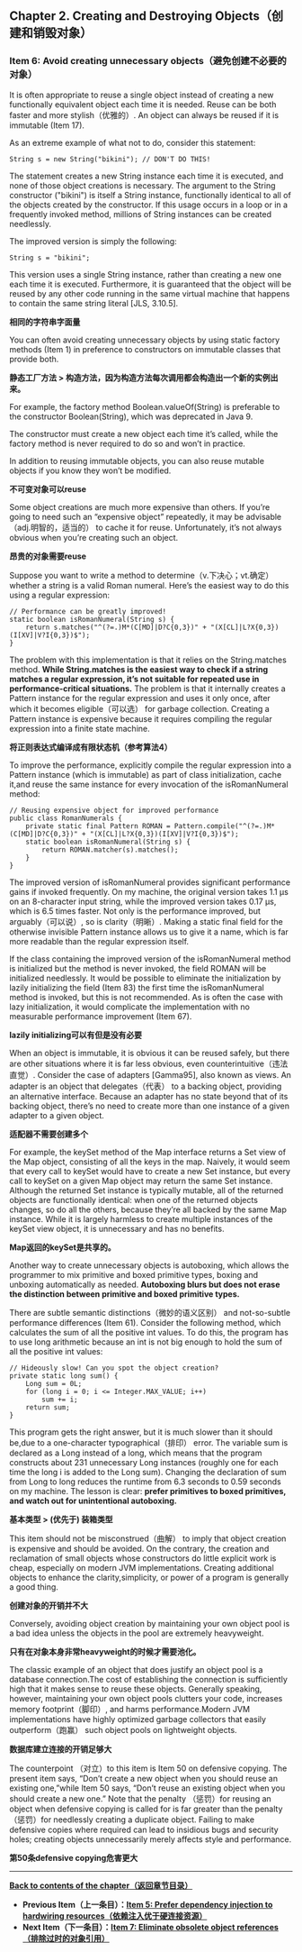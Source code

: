 ## Chapter 2. Creating and Destroying Objects（创建和销毁对象）

### Item 6: Avoid creating unnecessary objects（避免创建不必要的对象）

It is often appropriate to reuse a single object instead of creating a new functionally equivalent object each time it is needed. Reuse can be both faster and more stylish（优雅的）. An object can always be reused if it is immutable (Item 17).

As an extreme example of what not to do, consider this statement:

```
String s = new String("bikini"); // DON'T DO THIS!
```

The statement creates a new String instance each time it is executed, and none of those object creations is necessary. The argument to the String constructor ("bikini") is itself a String instance, functionally identical to all of the objects created by the constructor. If this usage occurs in a loop or in a frequently invoked method, millions of String instances can be created needlessly.

The improved version is simply the following:

```
String s = "bikini";
```

This version uses a single String instance, rather than creating a new one each time it is executed. Furthermore, it is guaranteed that the object will be reused by any other code running in the same virtual machine that happens to contain the same string literal [JLS, 3.10.5].

**相同的字符串字面量**

You can often avoid creating unnecessary objects by using static factory methods (Item 1) in preference to constructors on immutable classes that provide both. 

**静态工厂方法 > 构造方法，因为构造方法每次调用都会构造出一个新的实例出来。**

For example, the factory method Boolean.valueOf(String) is preferable to the constructor Boolean(String), which was deprecated in Java 9. 

The constructor must create a new object each time it’s called, while the factory method is never required to do so and won’t in practice. 

In addition to reusing immutable objects, you can also reuse mutable objects if you know they won’t be modified.

**不可变对象可以reuse**

Some object creations are much more expensive than others. If you’re going to need such an “expensive object” repeatedly, it may be advisable（adj.明智的，适当的） to cache it for reuse. Unfortunately, it’s not always obvious when you’re creating such an object. 

**昂贵的对象需要reuse**

Suppose you want to write a method to determine（v.下决心；vt.确定） whether a string is a valid Roman numeral. Here’s the easiest way to do this using a regular expression:

```
// Performance can be greatly improved!
static boolean isRomanNumeral(String s) {
    return s.matches("^(?=.)M*(C[MD]|D?C{0,3})" + "(X[CL]|L?X{0,3})(I[XV]|V?I{0,3})$");
}
```

The problem with this implementation is that it relies on the String.matches method. **While String.matches is the easiest way to check if a string matches a regular expression, it’s not suitable for repeated use in performance-critical situations.** The problem is that it internally creates a Pattern instance for the regular expression and uses it only once, after which it becomes eligible（可以选） for garbage collection. Creating a Pattern instance is expensive because it requires compiling the regular expression into a finite state machine.

**将正则表达式编译成有限状态机（参考算法4）**

To improve the performance, explicitly compile the regular expression into a Pattern instance (which is immutable) as part of class initialization, cache it,and reuse the same instance for every invocation of the isRomanNumeral method:

```
// Reusing expensive object for improved performance
public class RomanNumerals {
    private static final Pattern ROMAN = Pattern.compile("^(?=.)M*(C[MD]|D?C{0,3})" + "(X[CL]|L?X{0,3})(I[XV]|V?I{0,3})$");
    static boolean isRomanNumeral(String s) {
        return ROMAN.matcher(s).matches();
    }
}
```

The improved version of isRomanNumeral provides significant performance gains if invoked frequently. On my machine, the original version takes 1.1 μs on an 8-character input string, while the improved version takes 0.17 μs, which is 6.5 times faster. Not only is the performance improved, but arguably（可以说）, so is clarity（明晰）. Making a static final field for the otherwise invisible Pattern instance allows us to give it a name, which is far more readable than the regular expression itself.

If the class containing the improved version of the isRomanNumeral method is initialized but the method is never invoked, the field ROMAN will be initialized needlessly. It would be possible to eliminate the initialization by lazily initializing the field (Item 83) the first time the isRomanNumeral method is invoked, but this is not recommended. As is often the case with lazy initialization, it would complicate the implementation with no measurable performance improvement (Item 67).

**lazily initializing可以有但是没有必要**

When an object is immutable, it is obvious it can be reused safely, but there are other situations where it is far less obvious, even counterintuitive（违法直觉）. Consider the case of adapters [Gamma95], also known as views. An adapter is an object that delegates（代表） to a backing object, providing an alternative interface. Because an adapter has no state beyond that of its backing object, there’s no need to create more than one instance of a given adapter to a given object.

**适配器不需要创建多个**

For example, the keySet method of the Map interface returns a Set view of the Map object, consisting of all the keys in the map. Naively, it would seem that every call to keySet would have to create a new Set instance, but every call to keySet on a given Map object may return the same Set instance. Although the returned Set instance is typically mutable, all of the returned objects are functionally identical: when one of the returned objects changes, so do all the others, because they’re all backed by the same Map instance. While it is largely harmless to create multiple instances of the keySet view object, it is unnecessary and has no benefits.

**Map返回的keySet是共享的。**

Another way to create unnecessary objects is autoboxing, which allows the programmer to mix primitive and boxed primitive types, boxing and unboxing automatically as needed. **Autoboxing blurs but does not erase the distinction between primitive and boxed primitive types.** 

There are subtle semantic distinctions（微妙的语义区别） and not-so-subtle performance differences (Item 61). Consider the following method, which calculates the sum of all the positive int values. To do this, the program has to use long arithmetic because an int is not big enough to hold the sum of all the positive int values:

```
// Hideously slow! Can you spot the object creation?
private static long sum() {
    Long sum = 0L;
    for (long i = 0; i <= Integer.MAX_VALUE; i++)
        sum += i;
    return sum;
}
```

This program gets the right answer, but it is much slower than it should be,due to a one-character typographical（排印） error. The variable sum is declared as a Long instead of a long, which means that the program constructs about 231 unnecessary Long instances (roughly one for each time the long i is added to the Long sum). Changing the declaration of sum from Long to long reduces the runtime from 6.3 seconds to 0.59 seconds on my machine. The lesson is clear: **prefer primitives to boxed primitives, and watch out for unintentional autoboxing.**

**基本类型 > (优先于) 装箱类型**

This item should not be misconstrued（曲解） to imply that object creation is expensive and should be avoided. On the contrary, the creation and reclamation of small objects whose constructors do little explicit work is cheap, especially on modern JVM implementations. Creating additional objects to enhance the clarity,simplicity, or power of a program is generally a good thing.

**创建对象的开销并不大**

Conversely, avoiding object creation by maintaining your own object pool is a bad idea unless the objects in the pool are extremely heavyweight. 

**只有在对象本身非常heavyweight的时候才需要池化。**

The classic example of an object that does justify an object pool is a database connection.The cost of establishing the connection is sufficiently high that it makes sense to reuse these objects. Generally speaking, however, maintaining your own object pools clutters your code, increases memory footprint（脚印）, and harms performance.Modern JVM implementations have highly optimized garbage collectors that easily outperform（跑赢） such object pools on lightweight objects.

**数据库建立连接的开销足够大**

The counterpoint （对立）to this item is Item 50 on defensive copying. The present item says, “Don’t create a new object when you should reuse an existing one,”while Item 50 says, “Don’t reuse an existing object when you should create a new one.” Note that the penalty （惩罚）for reusing an object when defensive copying is called for is far greater than the penalty （惩罚）for needlessly creating a duplicate object. Failing to make defensive copies where required can lead to insidious bugs and security holes; creating objects unnecessarily merely affects style and performance.

**第50条defensive copying危害更大**

---
**[Back to contents of the chapter（返回章节目录）](../Chapter-2/Chapter-2-Introduction.md)**
- **Previous Item（上一条目）：[Item 5: Prefer dependency injection to hardwiring resources（依赖注入优于硬连接资源）](../Chapter-2/Chapter-2-Item-5-Prefer-dependency-injection-to-hardwiring-resources.md)**
- **Next Item（下一条目）：[Item 7: Eliminate obsolete object references（排除过时的对象引用）](../Chapter-2/Chapter-2-Item-7-Eliminate-obsolete-object-references.md)**
